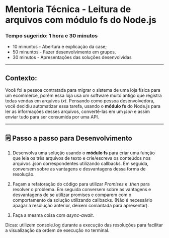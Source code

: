 # Mentoria Técnica - Leitura de arquivos com módulo fs do Node.js
### Tempo sugerido: 1 hora e 30 minutos

- 10 minuntos - Abertura e explicação da case;
- 50 minuntos - Fazer desenvolvimento em grupos.
- 30 minutos - Apresentações das soluções desenvolvidas

----

## Contexto:

 Você foi a pessoa contratada para migrar o sistema de uma loja física para um ecommerce, porém essa loja usa um software muito antigo que registra todas vendas em arquivos _txt_. Pensando como pessoa desenvolvedora, você decidiu automatizar essa tarefa, usando o **módulo fs** do Node.js para ler as informações desses arquivos, convertê-las em um _json_ e assim enviar tudo para ser consumida por uma API.

---

## 🗒 Passo a passo para Desenvolvimento

1. Desenvolva uma solução usando o **módulo fs** para criar uma função que leia os três arquivos de texto e crie/escreva os conteúdos nos arquivos .json correspondentes utilizando callbacks. Em seguida, conversem sobre as vantagens e desvantagens dessa forma de resolução.

2. Façam a refatoração do código para utilizar  _Promises_ e _.then_ para resolver o problema. Em seguida conversem sobre as vantagens e desvantagens de se utilizar promises e comparem com o comportamento da solução utilizando callbacks. (Não é necessário apagar a resolução anterior, deixem comantada para apresentar).

3. Faça a mesma coisa com _async-await_.

Dicas: utilizem console.log durante a execução das resoluções para facilitar a visualização da ordem de execução no terminal.
